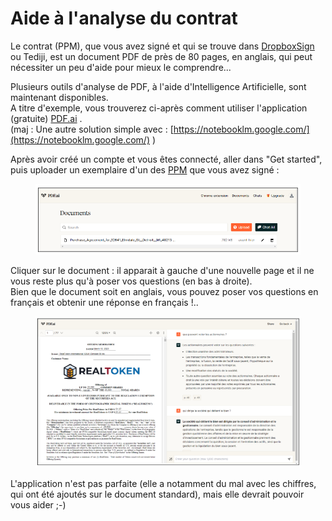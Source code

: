 # Aide à l'analyse du contrat

Le contrat (PPM), que vous avez signé et qui se trouve dans [DropboxSign](https://app.hellosign.com/account/logIn) ou Tediji, est un document PDF de près de 80 pages, en anglais, qui peut nécessiter un peu d'aide pour mieux le comprendre...

Plusieurs outils d'analyse de PDF, à l'aide d'Intelligence Artificielle, sont maintenant disponibles. \
A titre d'exemple, vous trouverez ci-après comment utiliser l'application (gratuite) [PDF.ai](https://pdf.ai/) .\
(maj : Une autre solution simple avec : [https://notebooklm.google.com/](https://notebooklm.google.com/) )

Après avoir créé un compte et vous êtes connecté, aller dans "Get started", puis uploader un exemplaire d'un des [PPM](./) que vous avez signé :

<figure><img src="../../.gitbook/assets/image (1) (1) (1) (1) (1) (1) (1) (1) (1) (1) (1) (1) (1) (1) (1) (1) (1) (1) (1) (1) (1) (1) (1) (1) (1) (1) (1) (1) (1) (1) (1) (1) (1) (1) (1) (1) (1) (1) (1).png" alt="" width="563"><figcaption></figcaption></figure>

Cliquer sur le document : il apparait à gauche d'une nouvelle page et il ne vous reste plus qu'à poser vos questions (en bas à droite). \
Bien que le document soit en anglais, vous pouvez poser vos questions en français et obtenir une réponse en français !..

<figure><img src="../../.gitbook/assets/image (1) (1) (1) (1) (1) (1) (1) (1) (1) (1) (1) (1) (1) (1) (1) (1) (1) (1) (1) (1) (1) (1) (1) (1) (1) (1) (1) (1) (1) (1) (1) (1) (1) (1) (1) (1) (1) (1).png" alt=""><figcaption></figcaption></figure>

L'application n'est pas parfaite (elle a notamment du mal avec les chiffres, qui ont été ajoutés sur le document standard), mais elle devrait pouvoir vous aider ;-)
